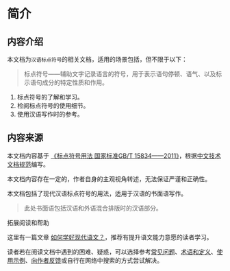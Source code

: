 #  简介



## 内容介绍



本文档为`汉语标点符号`的相关文档，适用的场景包括，但不限于以下：

> 标点符号——辅助文字记录语言的符号，用于表示语句停顿、语气、以及标示语句成分的特定性质和作用。

1. 标点符号的了解和学习。
2. 检阅标点符号的使用细节。
3. 使用汉语写作时的参考。

## 内容来源



本文档内容基于 [《标点符号用法 国家标准GB/T 15834——2011》](http://www.moe.gov.cn/ewebeditor/uploadfile/2015/01/13/20150113091548267.pdf)，根据[中文技术文档规范](https://www.ruanyifeng.com/blog/2016/10/document_style_guide.html)编写。

本文档内容存在一定的，作者自身的主观视角转述，无法保证严谨和正确性。

本文档包括了现代汉语标点符号的用法，适用于汉语的书面语写作。

> 此处书面语包括汉语和外语混合排版时的汉语部分。



拓展阅读和帮助



这里有一篇文章 [如何学好现代语文？](ttps://www.zhihu.com/question/446716137/answer/1757919159)，推荐有提升语文能力意愿的读者学习。

读者若在阅读文档中遇到的困难、疑惑，可以选择参考[常见问题](./docs/faq.md)、[术语和定义](./docs/Appendix/glossary.md)、[使用示例](./docs/Appendix/recipes.md)、[向作者反馈](Appendix/feedback.md)或自行在网络中搜索的方式尝试解决。



